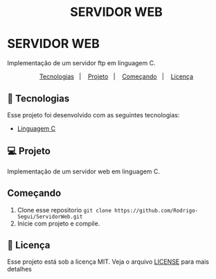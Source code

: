<h1 align="center">
    SERVIDOR WEB
</h1>

# SERVIDOR WEB
Implementação de um servidor ftp em linguagem C. 

<p align="center">
  <a href="#rocket-tecnologias">Tecnologias</a>&nbsp;&nbsp;&nbsp;|&nbsp;&nbsp;&nbsp;
  <a href="#💻-projeto">Projeto</a>&nbsp;&nbsp;&nbsp;|&nbsp;&nbsp;&nbsp;
  <a href="#começando">Começando</a>&nbsp;&nbsp;&nbsp;|&nbsp;&nbsp;&nbsp;
  <a href="#memo-licença">Licença</a>
</p>

## :rocket: Tecnologias

Esse projeto foi desenvolvido com as seguintes tecnologias:

- [Linguagem C](https://devdocs.io/c/)


## 💻 Projeto
 
Implementação de um servidor web em linguagem C. 



## Começando

 1. Clone esse repositorio ```git clone https://github.com/Rodrigo-Segui/ServidorWeb.git```
 2. Inicie  com projeto e compile.
  
 ## :memo: Licença

Esse projeto está sob a licença MIT. Veja o arquivo [LICENSE](https://github.com/Rodrigo-Segui/ServidorWeb/blob/master/LICENSE) para mais detalhes
